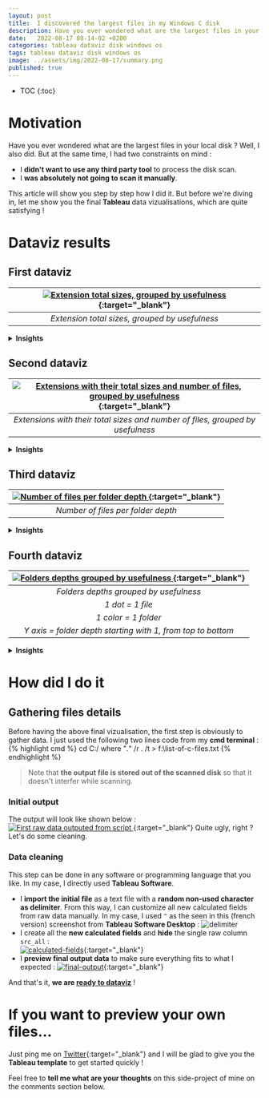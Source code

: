 ```yaml
---
layout: post
title:  I discovered the largest files in my Windows C disk
description: Have you ever wondered what are the largest files in your local disk ? Well, I also did. But at the same time, I had two constraints on mind 1) I didn't want to use any third party tool to process the disk scan 2) I was absolutely not going to scan it manually.
date:   2022-08-17 08-14-02 +0200
categories: tableau dataviz disk windows os 
tags: tableau dataviz disk windows os 
image: ../assets/img/2022-08-17/summary.png
published: true
---
```



* TOC
{:toc}

# Motivation

Have you ever wondered what are the largest files in your local disk ? Well, I also did. But at the same time, I had two constraints on mind :
- I **didn't want to use any third party tool** to process the disk scan.
- I **was absolutely not going to scan it manually**.

This article will show you step by step how I did it. But before we're diving in, let me show you the final **Tableau** data vizualisations, which are quite satisfying !

# Dataviz results

## First dataviz

| [   ![Extension total sizes, grouped by usefulness][summary]   ][summary]{:target="_blank"}
|:--:| 
| *Extension total sizes, grouped by usefulness* |

  
<details markdown=block>
<summary markdown=span><strong>Insights</strong></summary>
- There are **a lot** of files without any extension (light blue on the left-hand side).
- The **ucas** files from Unreal Engine archives actually make sense, as I do play **Fortnite**.
- The **vsix** files are some visual code extensions. I still wonder how they came into my computer, **I only use Sublime text as main editor**...
- I didn't realize how big my **png photos** were until this chart showed it up.
</details>
	



## Second dataviz

| [   ![Extensions with their total sizes and number of files, grouped by usefulness][extensions]   ][extensions]{:target="_blank"}
|:--:| 
| *Extensions with their total sizes and number of files, grouped by usefulness* |

  
<details markdown=block>
<summary markdown=span><strong>Insights</strong></summary>
- On average, **OS files** are **bigger** than non-OS ones.
- There are **more than 150k files without any extension** (I assumed they are for the OS but who knows?).
- There are **only 171 ucas files**, which means that **1 ucas file is larger than the average**.
- I honestly **should remove the useless 2Gb used by vsix** files.
</details>
	
## Third dataviz


| [   ![Number of files per folder depth][files-depth]   ][files-depth]{:target="_blank"}
|:--:| 
| *Number of files per folder depth* |



  
<details markdown=block>
<summary markdown=span><strong>Insights</strong></summary>
- There are **24 levels of folders**, where the first one is the disk itself `C:/`.
- **Most used directories** are generally **between 4th and 12th depth**.
- **6th level don't contain a lot of files** : there must be only subdirectories in this folder depth.
</details>
	

## Fourth dataviz

| [   ![Folders depths grouped by usefulness][folders-depths]   ][folders-depths]{:target="_blank"}
|:--:| 
|*Folders depths grouped by usefulness*
|*1 dot = 1 file*  
|*1 color = 1 folder*  
|*Y axis = folder depth starting with 1, from top to bottom* |   

  
<details markdown=block>
<summary markdown=span><strong>Insights</strong></summary>
- The far we go down (to **greater directories depth**), the **less are the amount of files**.
- Empty spaces that are created in non-OS files stand for **exclusive OS folders**.
- **Among OS files**, those large lined-up areas stand for **Microsoft Services** files :   
	![os-folder-1][os-folder-1] ![os-folder-2][os-folder-2] 
- **Among non-OS files**, the large pink and green lines stands for `%AppData%` subfolders, where all **caching** processes are happening and stored :   
	![pink-line][pink-line]

</details>
	


# How did I do it
## Gathering files details
Before having the above final vizualisation, the first step is obviously to gather data. I just used the following two lines code from my **cmd terminal** :
{% highlight cmd %}
cd C:/
where "*.*" /r . /t > f:\list-of-c-files.txt 
{% endhighlight %}

> Note that **the output file is stored out of the scanned disk** so that it doesn't interfer while scanning.

### Initial output
The output will look like shown below :
[   ![First raw data outputed from script][initial-output]   ][initial-output]{:target="_blank"}
Quite ugly, right ? Let's do some cleaning.

### Data cleaning
This step can be done in any software or programming language that you like. In my case, I directly used **Tableau Software**.   

- I **import the initial file** as a text file with a **random non-used character as delimiter**. From this way, I can customize all new calculated fields from raw data manually. In my case, I used `^` as the seen in this (french version) screenshot from **Tableau Software Desktop** : ![delimiter][delimiter]
- I create all the **new calculated fields** and **hide** the single raw column `src_all` :   
[![calculated-fields][calculated-fields]][calculated-fields]{:target="_blank"}
- I **preview final output data** to make sure everything fits to what I expected :
[![final-output][final-output]][final-output]{:target="_blank"}


And that's it, **we are [ready to dataviz](#dataviz-results)** !

# If you want to preview your own files...
Just ping me on [Twitter](https://twitter.com/jadyrama){:target="_blank"} and I will be glad to give you the **Tableau template** to get started quickly !

Feel free to **tell me what are your thoughts** on this side-project of mine on the comments section below.


[baseimg]: ../assets/img/2022-08-17/
[summary]: ../assets/img/2022-08-17/summary.png
[extensions]: ../assets/img/2022-08-17/most-used-extensions.png
[folders-depths]: ../assets/img/2022-08-17/folders-depths.png
[files-depth]: ../assets/img/2022-08-17/files-depth.png
[pink-line]: ../assets/img/2022-08-17/pink-line.png
[os-folder-1]: ../assets/img/2022-08-17/os-folder-1.png
[os-folder-2]: ../assets/img/2022-08-17/os-folder-2.png
[delimiter]: ../assets/img/2022-08-17/delimiter.png
[calculated-fields]: ../assets/img/2022-08-17/calculated-fields.png
[final-output]: ../assets/img/2022-08-17/final-output.png

[initial-output]: ../assets/img/2022-08-17/first-raw-data.png

